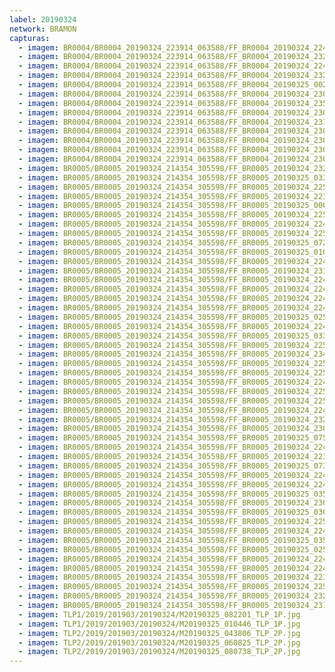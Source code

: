 ```yaml
---
label: 20190324
network: BRAMON
capturas:
  - imagem: BR0004/BR0004_20190324_223914_063588/FF_BR0004_20190324_224848_669_0010752.fits_maxpixel.jpg
  - imagem: BR0004/BR0004_20190324_223914_063588/FF_BR0004_20190324_232119_103_0049664.fits_maxpixel.jpg
  - imagem: BR0004/BR0004_20190324_223914_063588/FF_BR0004_20190324_224757_442_0009728.fits_maxpixel.jpg
  - imagem: BR0004/BR0004_20190324_223914_063588/FF_BR0004_20190324_232131_912_0049920.fits_maxpixel.jpg
  - imagem: BR0004/BR0004_20190324_223914_063588/FF_BR0004_20190325_002139_156_0121856.fits_maxpixel.jpg
  - imagem: BR0004/BR0004_20190324_223914_063588/FF_BR0004_20190324_230035_268_0024832.fits_maxpixel.jpg
  - imagem: BR0004/BR0004_20190324_223914_063588/FF_BR0004_20190324_235806_949_0093696.fits_maxpixel.jpg
  - imagem: BR0004/BR0004_20190324_223914_063588/FF_BR0004_20190324_230152_121_0026368.fits_maxpixel.jpg
  - imagem: BR0004/BR0004_20190324_223914_063588/FF_BR0004_20190324_231923_860_0047360.fits_maxpixel.jpg
  - imagem: BR0004/BR0004_20190324_223914_063588/FF_BR0004_20190324_230022_447_0024576.fits_maxpixel.jpg
  - imagem: BR0004/BR0004_20190324_223914_063588/FF_BR0004_20190324_230100_891_0025344.fits_maxpixel.jpg
  - imagem: BR0004/BR0004_20190324_223914_063588/FF_BR0004_20190324_230048_077_0025088.fits_maxpixel.jpg
  - imagem: BR0004/BR0004_20190324_223914_063588/FF_BR0004_20190324_230256_462_0027648.fits_maxpixel.jpg
  - imagem: BR0005/BR0005_20190324_214354_305598/FF_BR0005_20190324_232014_375_0114176.fits_maxpixel.jpg
  - imagem: BR0005/BR0005_20190324_214354_305598/FF_BR0005_20190325_033155_047_0414976.fits_maxpixel.jpg
  - imagem: BR0005/BR0005_20190324_214354_305598/FF_BR0005_20190324_225347_545_0083200.fits_maxpixel.jpg
  - imagem: BR0005/BR0005_20190324_214354_305598/FF_BR0005_20190324_223954_082_0066560.fits_maxpixel.jpg
  - imagem: BR0005/BR0005_20190324_214354_305598/FF_BR0005_20190325_000146_775_0163840.fits_maxpixel.jpg
  - imagem: BR0005/BR0005_20190324_214354_305598/FF_BR0005_20190324_225126_499_0080384.fits_maxpixel.jpg
  - imagem: BR0005/BR0005_20190324_214354_305598/FF_BR0005_20190324_224045_322_0067584.fits_maxpixel.jpg
  - imagem: BR0005/BR0005_20190324_214354_305598/FF_BR0005_20190324_225048_097_0079616.fits_maxpixel.jpg
  - imagem: BR0005/BR0005_20190324_214354_305598/FF_BR0005_20190325_072814_720_0697600.fits_maxpixel.jpg
  - imagem: BR0005/BR0005_20190324_214354_305598/FF_BR0005_20190325_010911_936_0244480.fits_maxpixel.jpg
  - imagem: BR0005/BR0005_20190324_214354_305598/FF_BR0005_20190324_224032_513_0067328.fits_maxpixel.jpg
  - imagem: BR0005/BR0005_20190324_214354_305598/FF_BR0005_20190324_231935_941_0113408.fits_maxpixel.jpg
  - imagem: BR0005/BR0005_20190324_214354_305598/FF_BR0005_20190324_224019_700_0067072.fits_maxpixel.jpg
  - imagem: BR0005/BR0005_20190324_214354_305598/FF_BR0005_20190324_224631_192_0074496.fits_maxpixel.jpg
  - imagem: BR0005/BR0005_20190324_214354_305598/FF_BR0005_20190324_224852_115_0077312.fits_maxpixel.jpg
  - imagem: BR0005/BR0005_20190324_214354_305598/FF_BR0005_20190324_224930_529_0078080.fits_maxpixel.jpg
  - imagem: BR0005/BR0005_20190324_214354_305598/FF_BR0005_20190325_025252_887_0368384.fits_maxpixel.jpg
  - imagem: BR0005/BR0005_20190324_214354_305598/FF_BR0005_20190324_224058_143_0067840.fits_maxpixel.jpg
  - imagem: BR0005/BR0005_20190324_214354_305598/FF_BR0005_20190325_033847_605_0423168.fits_maxpixel.jpg
  - imagem: BR0005/BR0005_20190324_214354_305598/FF_BR0005_20190324_225321_793_0082688.fits_maxpixel.jpg
  - imagem: BR0005/BR0005_20190324_214354_305598/FF_BR0005_20190324_234516_503_0144128.fits_maxpixel.jpg
  - imagem: BR0005/BR0005_20190324_214354_305598/FF_BR0005_20190324_225400_325_0083456.fits_maxpixel.jpg
  - imagem: BR0005/BR0005_20190324_214354_305598/FF_BR0005_20190324_225152_129_0080896.fits_maxpixel.jpg
  - imagem: BR0005/BR0005_20190324_214354_305598/FF_BR0005_20190324_224800_871_0076288.fits_maxpixel.jpg
  - imagem: BR0005/BR0005_20190324_214354_305598/FF_BR0005_20190324_225113_708_0080128.fits_maxpixel.jpg
  - imagem: BR0005/BR0005_20190324_214354_305598/FF_BR0005_20190324_225308_996_0082432.fits_maxpixel.jpg
  - imagem: BR0005/BR0005_20190324_214354_305598/FF_BR0005_20190324_224423_093_0071936.fits_maxpixel.jpg
  - imagem: BR0005/BR0005_20190324_214354_305598/FF_BR0005_20190324_232001_550_0113920.fits_maxpixel.jpg
  - imagem: BR0005/BR0005_20190324_214354_305598/FF_BR0005_20190324_230050_498_0091648.fits_maxpixel.jpg
  - imagem: BR0005/BR0005_20190324_214354_305598/FF_BR0005_20190325_075402_747_0728320.fits_maxpixel.jpg
  - imagem: BR0005/BR0005_20190324_214354_305598/FF_BR0005_20190324_224904_904_0077568.fits_maxpixel.jpg
  - imagem: BR0005/BR0005_20190324_214354_305598/FF_BR0005_20190324_223033_964_0055552.fits_maxpixel.jpg
  - imagem: BR0005/BR0005_20190324_214354_305598/FF_BR0005_20190325_073334_916_0704000.fits_maxpixel.jpg
  - imagem: BR0005/BR0005_20190324_214354_305598/FF_BR0005_20190324_224110_949_0068096.fits_maxpixel.jpg
  - imagem: BR0005/BR0005_20190324_214354_305598/FF_BR0005_20190324_224435_912_0072192.fits_maxpixel.jpg
  - imagem: BR0005/BR0005_20190324_214354_305598/FF_BR0005_20190325_035230_122_0439552.fits_maxpixel.jpg
  - imagem: BR0005/BR0005_20190324_214354_305598/FF_BR0005_20190324_230037_678_0091392.fits_maxpixel.jpg
  - imagem: BR0005/BR0005_20190324_214354_305598/FF_BR0005_20190325_030008_407_0377088.fits_maxpixel.jpg
  - imagem: BR0005/BR0005_20190324_214354_305598/FF_BR0005_20190324_225022_322_0079104.fits_maxpixel.jpg
  - imagem: BR0005/BR0005_20190324_214354_305598/FF_BR0005_20190324_224123_761_0068352.fits_maxpixel.jpg
  - imagem: BR0005/BR0005_20190324_214354_305598/FF_BR0005_20190325_035217_350_0439296.fits_maxpixel.jpg
  - imagem: BR0005/BR0005_20190324_214354_305598/FF_BR0005_20190325_025240_068_0368128.fits_maxpixel.jpg
  - imagem: BR0005/BR0005_20190324_214354_305598/FF_BR0005_20190324_224813_669_0076544.fits_maxpixel.jpg
  - imagem: BR0005/BR0005_20190324_214354_305598/FF_BR0005_20190324_224826_470_0076800.fits_maxpixel.jpg
  - imagem: BR0005/BR0005_20190324_214354_305598/FF_BR0005_20190324_223046_764_0055808.fits_maxpixel.jpg
  - imagem: BR0005/BR0005_20190324_214354_305598/FF_BR0005_20190324_225139_323_0080640.fits_maxpixel.jpg
  - imagem: BR0005/BR0005_20190324_214354_305598/FF_BR0005_20190324_232118_418_0115456.fits_maxpixel.jpg
  - imagem: BR0005/BR0005_20190324_214354_305598/FF_BR0005_20190324_231923_123_0113152.fits_maxpixel.jpg
  - imagem: TLP1/2019/201903/20190324/M20190325_082201_TLP_1P.jpg
  - imagem: TLP1/2019/201903/20190324/M20190325_010446_TLP_1P.jpg
  - imagem: TLP2/2019/201903/20190324/M20190325_043806_TLP_2P.jpg
  - imagem: TLP2/2019/201903/20190324/M20190325_060825_TLP_2P.jpg
  - imagem: TLP2/2019/201903/20190324/M20190325_080738_TLP_2P.jpg
---
```


